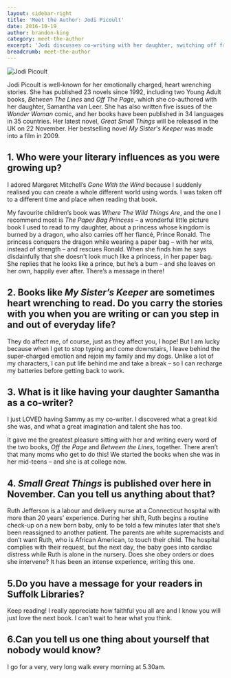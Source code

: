 ```yaml
---
layout: sidebar-right
title: 'Meet the Author: Jodi Picoult'
date: 2016-10-19
author: brandon-king
category: meet-the-author
excerpt: 'Jodi discusses co-writing with her daughter, switching off from work, and her new novel, <cite>Small Great Things</cite>.'
breadcrumb: meet-the-author
---
```


![Jodi Picoult](/images/article/jodi-picoult.jpg)

Jodi Picoult is well-known for her emotionally charged, heart wrenching stories. She has published 23 novels since 1992, including two Young Adult books, <cite>Between The Lines</cite> and <cite>Off The Page</cite>, which she co-authored with her daughter, Samantha van Leer.  She has also written five issues of the <cite>Wonder Woman</cite> comic, and her books have been published in 34 languages in 35 countries. Her latest novel, <cite>Great Small Things</cite> will be released in the UK on 22 November. Her bestselling novel <cite>My Sister's Keeper</cite> was made into a film in 2009.

## 1. Who were your literary influences as you were growing up?

I adored Margaret Mitchell’s <cite>Gone With the Wind</cite> because I suddenly realised you can create a whole different world using words. I was taken off to a different time and place when reading that book.

My favourite children’s book was <cite>Where The Wild Things Are</cite>, and the one I recommend most is <cite>The Paper Bag Princess</cite> – a wonderful little picture book I used to read to my daughter, about a princess whose kingdom is burned by a dragon, who also carries off her fiancé, Prince Ronald. The princess conquers the dragon while wearing a paper bag – with her wits, instead of strength – and rescues Ronald. When she finds him he says disdainfully that she doesn’t look much like a princess, in her paper bag. She replies that he looks like a prince, but he’s a bum – and she leaves on her own, happily ever after. There’s a message in there!

## 2. Books like <cite>My Sister’s Keeper</cite> are sometimes heart wrenching to read. Do you carry the stories with you when you are writing or can you step in and out of everyday life?

They do affect me, of course, just as they affect you, I hope!  But I am lucky because when I get to stop typing and come downstairs, I leave behind the super-charged emotion and rejoin my family and my dogs. Unlike a lot of my characters, I can put life behind me and take a break – so I can recharge my batteries before getting back to work.

## 3. What is it like having your daughter Samantha as a co-writer?  

I just LOVED having Sammy as my co-writer.   I discovered what a great kid she was, and what a great imagination and talent she has too.

It gave me the greatest pleasure sitting with her and writing every word of the two books, <cite>Off the Page</cite> and <cite>Between the Lines</cite>, together. There aren’t that many moms who get to do this! We started the books when she was in her mid-teens – and she is at college now.  

## 4. <cite>Small Great Things</cite> is published over here in November. Can you tell us anything about that?   

Ruth Jefferson is a labour and delivery nurse at a Connecticut hospital with more than 20 years’ experience. During her shift, Ruth begins a routine check-up on a new born baby, only to be told a few minutes later that she’s been reassigned to another patient. The parents are white supremacists and don’t want Ruth, who is African American, to touch their child. The hospital complies with their request, but the next day, the baby goes into cardiac distress while Ruth is alone in the nursery. Does she obey orders or does she intervene? It has been an intense experience, writing this one.

## 5.Do you have a message for your readers in Suffolk Libraries?
Keep reading!  I really appreciate how faithful you all are and I know you will just love the next book.   I can’t wait to hear what you think.

## 6.Can you tell us one thing about yourself that nobody would know?   

I go for a very, very long walk every morning at 5.30am.
